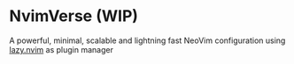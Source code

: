 # NvimVerse **(WIP)**
A powerful, minimal, scalable and lightning fast NeoVim configuration using [lazy.nvim](https://github.com/folke/lazy.nvim) as plugin manager
